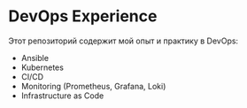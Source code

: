 # DevOps Experience  

Этот репозиторий содержит мой опыт и практику в DevOps:  
- Ansible  
- Kubernetes  
- CI/CD  
- Monitoring (Prometheus, Grafana, Loki)  
- Infrastructure as Code  
